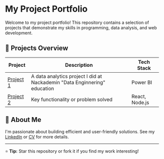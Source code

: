 # My Project Portfolio

Welcome to my project portfolio! This repository contains a selection of projects that demonstrate my skills in programming, data analysis, and web development.

## 🧩 Projects Overview
| Project | Description | Tech Stack |
|----------|--------------|-------------|
| [Project 1](./project1-fbi) | A data analytics project I did at Nackademin "Data Enginnering" education | Power BI |
| [Project 2](./project2-name) | Key functionality or problem solved | React, Node.js |

## 🧠 About Me
I'm passionate about building efficient and user-friendly solutions. See my [LinkedIn](www.linkedin.com/in/christofer-lindholm-baa0a157) or [CV](https://christofer-lindholm-interactive-cv.lovable.app/) for more details.

---
⭐ **Tip:** Star this repository or fork it if you find my work interesting!
